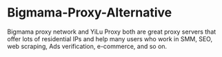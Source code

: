 # Bigmama-Proxy-Alternative
Bigmama proxy network and YiLu Proxy both are great proxy servers that offer lots of residential IPs and help many users who work in SMM, SEO, web scraping, Ads verification, e-commerce, and so on.
